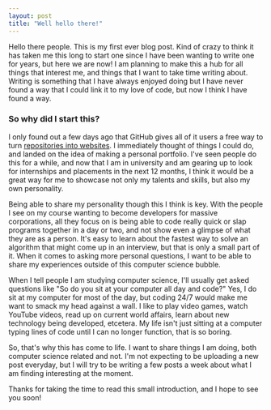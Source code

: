 ```yaml
---
layout: post
title: "Well hello there!"
---
```


Hello there people. This is my first ever blog post. Kind of crazy to think it has taken me this long to start one since I have been wanting to write one for years, but here we are now! I am planning to make this a hub for all things that interest me, and things that I want to take time writing about. Writing is something that I have always enjoyed doing but I have never found a way that I could link it to my love of code, but now I think I have found a way. 

### So why did I start this?

I only found out a few days ago that GitHub gives all of it users a free way to turn [repositories into websites](https://pages.github.com/). I immediately thought of things I could do, and landed on the idea of making a personal portfolio. I've seen people do this for a while, and now that I am in university and am gearing up to look for internships and placements in the next 12 months, I think it would be a great way for me to showcase not only my talents and skills, but also my own personality. 

Being able to share my personality though this I think is key. With the people I see on my course wanting to become developers for massive corporations, all they focus on is being able to code really quick or slap programs together in a day or two, and not show even a glimpse of what they are as a person. It's easy to learn about the fastest way to solve an algorithm that might come up in an interview, but that is only a small part of it. When it comes to asking more personal questions, I want to be able to share my experiences outside of this computer science bubble. 

When I tell people I am studying computer science, I'll usually get asked questions like "So do you sit at your computer all day and code?" Yes, I do sit at my computer for most of the day, but coding 24/7 would make me want to smack my head against a wall. I like to play video games, watch YouTube videos, read up on current world affairs, learn about new technology being developed, etcetera. My life isn't just sitting at a computer typing lines of code until I can no longer function, that is so boring. 

So, that's why this has come to life. I want to share things I am doing, both computer science related and not. I'm not expecting to be uploading a new post everyday, but I will try to be writing a few posts a week about what I am finding interesting at the moment.

Thanks for taking the time to read this small introduction, and I hope to see you soon!